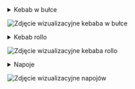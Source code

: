 <details>
<summary>Kebab w bułce</summary>
  
| Nazwa Dania | Składniki | Cena |
| ----------- | --------- | ---- |
| Kebab Studencki | Mięso, surówki, sos | 11zł |
| Kebab Średni | Mięso, surówki, sos | 15zł |
| Kebab Duży | Mięso, surówki, sos | 17zł |
| Kebab Firmowy | Mięso, surówki, sos, ser | 21 zł |
| FrytoKebab | Mięso, frytki, sos | 17zł |
| Kebab z serem | Mięso, ser, sos | 17zł |

</details>

![Zdjęcie wizualizacyjne kebaba w bułce](https://media.istockphoto.com/id/842196656/pl/zdj%C4%99cie/mi%C4%99so-z-warzywami-w-bu%C5%82ce-pita.jpg?s=612x612&w=0&k=20&c=xL1g7wKsXSkXPoEjtmqgvwezYWDZpp4U1fGkBRigN-0=)

<details>
<summary>Kebab rollo</summary>
  
| Nazwa Dania | Składniki | Cena |
| ----------- | --------- | ---- |
| Kebab mały | Mięso, ogórek, cebula, surówki, sos | 13zł |
| Kebab Średni | Mięso, ogórek, cebula, surówki, sos | 19zł |
| Kebab Firmowy | Mięso, ogórek, cebula, surówki, sos, ser | 21 zł |
| FrytoKebab | Mięso, frytki, sos | 17zł |

</details>

![Zdjęcie wizualizacyjne kebaba rollo](https://media.istockphoto.com/id/843390594/es/foto/turco-y-%C3%A1rabe-tradicional-ramad%C3%A1n-adana-kebab-rollo-envoltura-sirviendo-con-yogurt-berenjenas.jpg?s=612x612&w=0&k=20&c=zWWTYuKQe5v8f3dUzu-4ZnWpzznHcJiaUNZxTbFI5xU=)

<details>
<summary>Napoje</summary>
  
| Nazwa Napoju | Cena |
| ------------ | ---- |
| Woda mineralna (0.5l) | 5zł |
| Pepsi, Mirinda, 7UP (0.5l) | 7zł |
| Sok jabłkowy, pomarańczowy (0.5l) | 5zł |
| Woda mineralna (1l) | 9zł |

</details>

![Zdjęcie wizualizacyjne napojów](https://media.istockphoto.com/id/113559892/pl/zdj%C4%99cie/zestaw-orze%C5%BAwiaj%C4%85ce-napoje-w-plastikowych-butelek.jpg?s=612x612&w=is&k=20&c=JDDlp4jOciOPph5fa4DnVGwSLH2vLNhH8V1WE3xauI4=)

